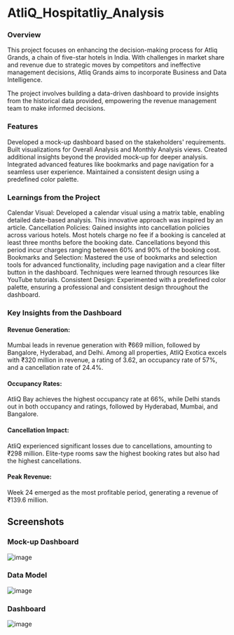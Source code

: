 # AtliQ_Hospitatliy_Analysis
### Overview
This project focuses on enhancing the decision-making process for Atliq Grands, a chain of five-star hotels in India. With challenges in market share and revenue due to strategic moves by competitors and ineffective management decisions, Atliq Grands aims to incorporate Business and Data Intelligence.

The project involves building a data-driven dashboard to provide insights from the historical data provided, empowering the revenue management team to make informed decisions.

### Features
Developed a mock-up dashboard based on the stakeholders' requirements.
Built visualizations for Overall Analysis and Monthly Analysis views.
Created additional insights beyond the provided mock-up for deeper analysis.
Integrated advanced features like bookmarks and page navigation for a seamless user experience.
Maintained a consistent design using a predefined color palette.

### Learnings from the Project
Calendar Visual: Developed a calendar visual using a matrix table, enabling detailed date-based analysis. This innovative approach was inspired by an article.
Cancellation Policies: Gained insights into cancellation policies across various hotels. Most hotels charge no fee if a booking is canceled at least three months before the booking date. Cancellations beyond this period incur charges ranging between 60% and 90% of the booking cost.
Bookmarks and Selection: Mastered the use of bookmarks and selection tools for advanced functionality, including page navigation and a clear filter button in the dashboard. Techniques were learned through resources like YouTube tutorials.
Consistent Design: Experimented with a predefined color palette, ensuring a professional and consistent design throughout the dashboard.
### Key Insights from the Dashboard

#### Revenue Generation:
Mumbai leads in revenue generation with ₹669 million, followed by Bangalore, Hyderabad, and Delhi.
Among all properties, AtliQ Exotica excels with ₹320 million in revenue, a rating of 3.62, an occupancy rate of 57%, and a cancellation rate of 24.4%.

#### Occupancy Rates:
AtliQ Bay achieves the highest occupancy rate at 66%, while Delhi stands out in both occupancy and ratings, followed by Hyderabad, Mumbai, and Bangalore.

#### Cancellation Impact:
AtliQ experienced significant losses due to cancellations, amounting to ₹298 million. Elite-type rooms saw the highest booking rates but also had the highest cancellations.

#### Peak Revenue:
Week 24 emerged as the most profitable period, generating a revenue of ₹139.6 million.

## Screenshots
### Mock-up Dashboard
![image](https://github.com/user-attachments/assets/cf575866-6697-4c5a-8fd2-d21d0c98897b)
### Data Model
![image](https://github.com/user-attachments/assets/875c3bf0-14c1-4e5b-8f7d-b91d0ee1feb0)
### Dashboard
![image](https://github.com/user-attachments/assets/325204a1-44f5-4eed-a280-062d99587419)
